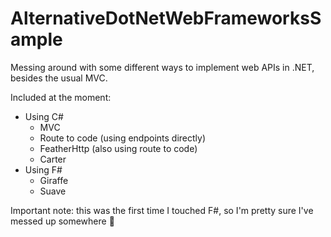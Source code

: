 # AlternativeDotNetWebFrameworksSample

Messing around with some different ways to implement web APIs in .NET, besides the usual MVC.

Included at the moment:

- Using C#
    - MVC
    - Route to code (using endpoints directly)
    - FeatherHttp (also using route to code)
    - Carter
- Using F#
    - Giraffe
    - Suave

Important note: this was the first time I touched F#, so I'm pretty sure I've messed up somewhere 🙂